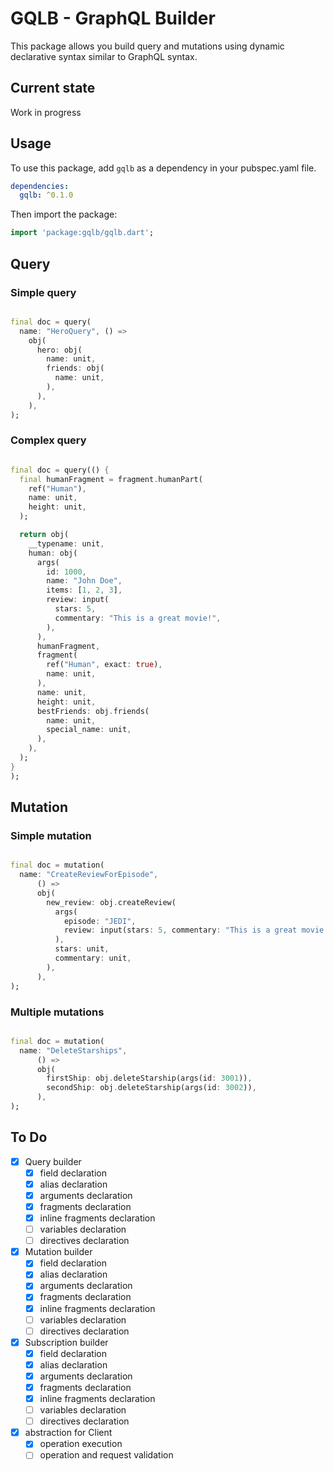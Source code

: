 # GQLB - GraphQL Builder

This package allows you build query and mutations using dynamic declarative syntax similar to
GraphQL syntax.

## Current state

Work in progress

## Usage

To use this package, add `gqlb` as a dependency in your pubspec.yaml file.

```yaml
dependencies:
  gqlb: ^0.1.0
```

Then import the package:

```dart
import 'package:gqlb/gqlb.dart';
```

## Query

### Simple query

```dart

final doc = query(
  name: "HeroQuery", () =>
    obj(
      hero: obj(
        name: unit,
        friends: obj(
          name: unit,
        ),
      ),
    ),
);
```

### Complex query

```dart

final doc = query(() {
  final humanFragment = fragment.humanPart(
    ref("Human"),
    name: unit,
    height: unit,
  );

  return obj(
    __typename: unit,
    human: obj(
      args(
        id: 1000,
        name: "John Doe",
        items: [1, 2, 3],
        review: input(
          stars: 5,
          commentary: "This is a great movie!",
        ),
      ),
      humanFragment,
      fragment(
        ref("Human", exact: true),
        name: unit,
      ),
      name: unit,
      height: unit,
      bestFriends: obj.friends(
        name: unit,
        special_name: unit,
      ),
    ),
  );
}
);
```

## Mutation

### Simple mutation

```dart

final doc = mutation(
  name: "CreateReviewForEpisode",
      () =>
      obj(
        new_review: obj.createReview(
          args(
            episode: "JEDI",
            review: input(stars: 5, commentary: "This is a great movie!"),
          ),
          stars: unit,
          commentary: unit,
        ),
      ),
);
```

### Multiple mutations

```dart

final doc = mutation(
  name: "DeleteStarships",
      () =>
      obj(
        firstShip: obj.deleteStarship(args(id: 3001)),
        secondShip: obj.deleteStarship(args(id: 3002)),
      ),
);
```

## To Do

- [x] Query builder
    - [x] field declaration
    - [x] alias declaration
    - [x] arguments declaration
    - [x] fragments declaration
    - [x] inline fragments declaration
    - [ ] variables declaration
    - [ ] directives declaration
- [x] Mutation builder
    - [x] field declaration
    - [x] alias declaration
    - [x] arguments declaration
    - [x] fragments declaration
    - [x] inline fragments declaration
    - [ ] variables declaration
    - [ ] directives declaration
- [x] Subscription builder
    - [x] field declaration
    - [x] alias declaration
    - [x] arguments declaration
    - [x] fragments declaration
    - [x] inline fragments declaration
    - [ ] variables declaration
    - [ ] directives declaration
- [x] abstraction for Client
    - [x] operation execution
    - [ ] operation and request validation
